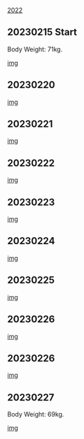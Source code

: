 [2022](2022)

## 20230215 Start

Body Weight: 71kg.

[img](imgs/20230215/)

## 20230220

[img](imgs/20230220/)

## 20230221

[img](imgs/20230221/)

## 20230222

[img](imgs/20230222/)

## 20230223

[img](imgs/20230223/)

## 20230224

[img](imgs/20230224/)

## 20230225

[img](imgs/20230225/)

## 20230226

[img](imgs/20230226/)

## 20230226

[img](imgs/20230226/)

## 20230227

Body Weight: 69kg.

[img](imgs/20230227/)
